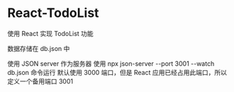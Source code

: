 # React-TodoList

使用 React 实现 TodoList 功能

数据存储在 db.json 中

使用 JSON server 作为服务器
使用 npx json-server --port 3001 --watch db.json 命令运行
默认使用 3000 端口，但是 React 应用已经占用此端口，所以定义一个备用端口 3001
